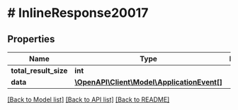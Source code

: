 # # InlineResponse20017

## Properties

Name | Type | Description | Notes
------------ | ------------- | ------------- | -------------
**total_result_size** | **int** |  | 
**data** | [**\OpenAPI\Client\Model\ApplicationEvent[]**](ApplicationEvent.md) |  | 

[[Back to Model list]](../../README.md#documentation-for-models) [[Back to API list]](../../README.md#documentation-for-api-endpoints) [[Back to README]](../../README.md)


